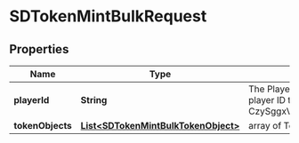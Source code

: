 # SDTokenMintBulkRequest

## Properties
Name | Type | Description | Notes
------------ | ------------- | ------------- | -------------
**playerId** | **String** | The Player&#x27;s id, can be found with Player/getId(s). The player ID that was returned from player/create (ex. CzySggxVQz51jciGRFDY7d5BER2fav6TNEnPGjusPJPd) | 
**tokenObjects** | [**List&lt;SDTokenMintBulkTokenObject&gt;**](SDTokenMintBulkTokenObject.md) | array of Token objects | 
